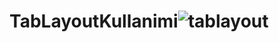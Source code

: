 # TabLayoutKullanimi![tablayout](https://user-images.githubusercontent.com/69666756/202415438-9c267b10-ce7a-454f-a61f-382d5ab480c2.png)
